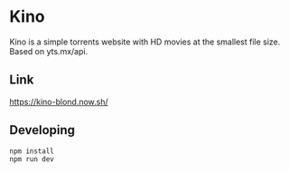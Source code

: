# Kino
Kino is a simple torrents website with HD movies at the smallest file size. Based on yts.mx/api.
## Link
https://kino-blond.now.sh/
## Developing

``` shell
npm install
npm run dev
```
